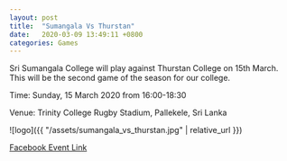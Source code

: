 ```yaml
---
layout: post
title:  "Sumangala Vs Thurstan"
date:   2020-03-09 13:49:11 +0800
categories: Games
---
```


Sri Sumangala College will play against Thurstan College on 15th March. This will be the second game of the season for our college.

Time: Sunday, 15 March 2020 from 16:00-18:30

Venue: Trinity College Rugby Stadium, Pallekele, Sri Lanka

![logo]({{ "/assets/sumangala_vs_thurstan.jpg" | relative_url }})



[Facebook Event Link][fb-event] 

[fb-event]: https://www.facebook.com/events/1577122022451550/